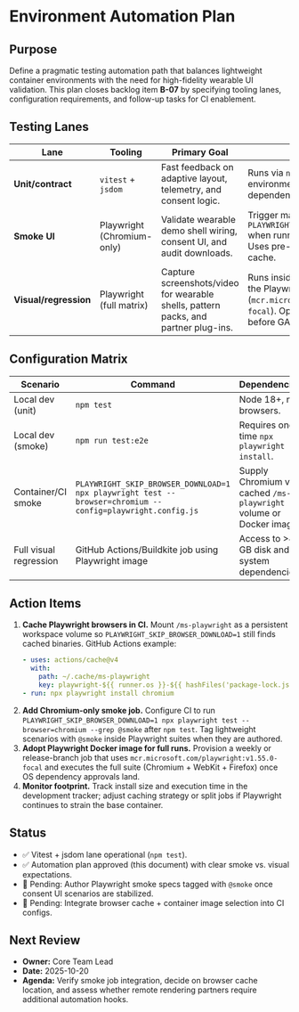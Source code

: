 # Environment Automation Plan

## Purpose
Define a pragmatic testing automation path that balances lightweight container environments with the need for high-fidelity wearable UI validation. This plan closes backlog item **B-07** by specifying tooling lanes, configuration requirements, and follow-up tasks for CI enablement.

## Testing Lanes
| Lane | Tooling | Primary Goal | Execution Notes |
|------|---------|--------------|-----------------|
| **Unit/contract** | `vitest` + `jsdom` | Fast feedback on adaptive layout, telemetry, and consent logic. | Runs via `npm test` inside any Node 18+ environment. Uses pure JS—no browser dependencies. |
| **Smoke UI** | Playwright (Chromium-only) | Validate wearable demo shell wiring, consent UI, and audit downloads. | Trigger manually or in CI with `PLAYWRIGHT_SKIP_BROWSER_DOWNLOAD=1` when running inside slim containers. Uses pre-bundled browsers or shared cache. |
| **Visual/regression** | Playwright (full matrix) | Capture screenshots/video for wearable shells, pattern packs, and partner plug-ins. | Runs inside dedicated CI jobs backed by the Playwright Docker image (`mcr.microsoft.com/playwright:v1.55.0-focal`). Optional for MVP but required before GA. |

## Configuration Matrix
| Scenario | Command | Dependencies |
|----------|---------|--------------|
| Local dev (unit) | `npm test` | Node 18+, no browsers. |
| Local dev (smoke) | `npm run test:e2e` | Requires one-time `npx playwright install`. |
| Container/CI smoke | `PLAYWRIGHT_SKIP_BROWSER_DOWNLOAD=1 npx playwright test --browser=chromium --config=playwright.config.js` | Supply Chromium via cached `/ms-playwright` volume or Docker image. |
| Full visual regression | GitHub Actions/Buildkite job using Playwright image | Access to >4 GB disk and system dependencies. |

## Action Items
1. **Cache Playwright browsers in CI.** Mount `/ms-playwright` as a persistent workspace volume so `PLAYWRIGHT_SKIP_BROWSER_DOWNLOAD=1` still finds cached binaries. GitHub Actions example:
   ```yaml
   - uses: actions/cache@v4
     with:
       path: ~/.cache/ms-playwright
       key: playwright-${{ runner.os }}-${{ hashFiles('package-lock.json') }}
   - run: npx playwright install chromium
   ```
2. **Add Chromium-only smoke job.** Configure CI to run `PLAYWRIGHT_SKIP_BROWSER_DOWNLOAD=1 npx playwright test --browser=chromium --grep @smoke` after `npm test`. Tag lightweight scenarios with `@smoke` inside Playwright suites when they are authored.
3. **Adopt Playwright Docker image for full runs.** Provision a weekly or release-branch job that uses `mcr.microsoft.com/playwright:v1.55.0-focal` and executes the full suite (Chromium + WebKit + Firefox) once OS dependency approvals land.
4. **Monitor footprint.** Track install size and execution time in the development tracker; adjust caching strategy or split jobs if Playwright continues to strain the base container.

## Status
- ✅ Vitest + jsdom lane operational (`npm test`).
- ✅ Automation plan approved (this document) with clear smoke vs. visual expectations.
- 🔄 Pending: Author Playwright smoke specs tagged with `@smoke` once consent UI scenarios are stabilized.
- 🔄 Pending: Integrate browser cache + container image selection into CI configs.

## Next Review
- **Owner:** Core Team Lead
- **Date:** 2025-10-20
- **Agenda:** Verify smoke job integration, decide on browser cache location, and assess whether remote rendering partners require additional automation hooks.
